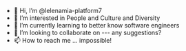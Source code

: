 - 👋 Hi, I’m @lelenamia-platform7
- 👀 I’m interested in People and Culture and Diversity
- 🌱 I’m currently learning to better know software engineers
- 💞️ I’m looking to collaborate on --- any suggestions? 
- 📫 How to reach me ... impossible!

<!---
lelenamia-platform7/lelenamia-platform7 is a ✨ special ✨ repository because its `README.md` (this file) appears on your GitHub profile.
You can click the Preview link to take a look at your changes.
--->
